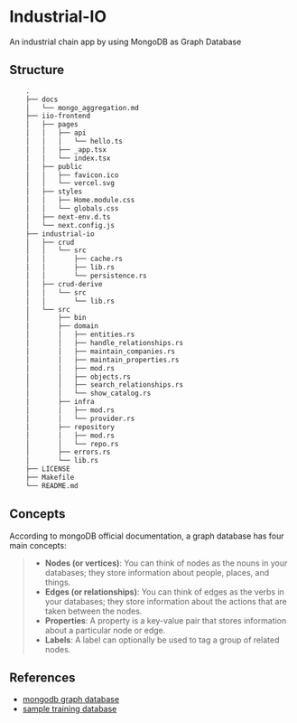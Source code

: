 # Industrial-IO

An industrial chain app by using MongoDB as Graph Database

## Structure

```txt
    .
    ├── docs
    │   └── mongo_aggregation.md
    ├── iio-frontend
    │   ├── pages
    │   │   ├── api
    │   │   │   └── hello.ts
    │   │   ├── _app.tsx
    │   │   └── index.tsx
    │   ├── public
    │   │   ├── favicon.ico
    │   │   └── vercel.svg
    │   ├── styles
    │   │   ├── Home.module.css
    │   │   └── globals.css
    │   ├── next-env.d.ts
    │   └── next.config.js
    ├── industrial-io
    │   ├── crud
    │   │   └── src
    │   │       ├── cache.rs
    │   │       ├── lib.rs
    │   │       └── persistence.rs
    │   ├── crud-derive
    │   │   └── src
    │   │       └── lib.rs
    │   └── src
    │       ├── bin
    │       ├── domain
    │       │   ├── entities.rs
    │       │   ├── handle_relationships.rs
    │       │   ├── maintain_companies.rs
    │       │   ├── maintain_properties.rs
    │       │   ├── mod.rs
    │       │   ├── objects.rs
    │       │   ├── search_relationships.rs
    │       │   └── show_catalog.rs
    │       ├── infra
    │       │   ├── mod.rs
    │       │   └── provider.rs
    │       ├── repository
    │       │   ├── mod.rs
    │       │   └── repo.rs
    │       ├── errors.rs
    │       └── lib.rs
    ├── LICENSE
    ├── Makefile
    └── README.md

```

## Concepts

According to mongoDB official documentation, a graph database has four main concepts:

> - **Nodes (or vertices)**: You can think of nodes as the nouns in your databases; they store information about people, places, and things.
> - **Edges (or relationships)**: You can think of edges as the verbs in your databases; they store information about the actions that are taken between the nodes.
> - **Properties**: A property is a key-value pair that stores information about a particular node or edge.
> - **Labels**: A label can optionally be used to tag a group of related nodes.

## References

- [mongodb graph database](https://www.mongodb.com/databases/mongodb-graph-database)
- [sample training database](https://docs.atlas.mongodb.com/sample-data/sample-training/#std-label-training-routes)
